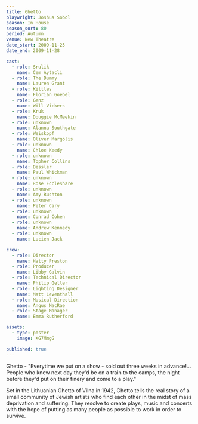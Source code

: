 ```yaml
---
title: Ghetto
playwright: Joshua Sobol
season: In House
season_sort: 80
period: Autumn
venue: New Theatre
date_start: 2009-11-25
date_end: 2009-11-28

cast:
  - role: Srulik
    name: Cem Aytacli
  - role: The Dummy
    name: Lauren Grant
  - role: Kittles
    name: Florian Goebel
  - role: Genz
    name: Will Vickers
  - role: Kruk
    name: Douggie McMeekin
  - role: unknown
    name: Alanna Southgate
  - role: Weiskopf
    name: Oliver Margolis
  - role: unknown
    name: Chloe Keedy
  - role: unknown
    name: Topher Collins
  - role: Dessler
    name: Paul Whickman
  - role: unknown
    name: Rose Eccleshare
  - role: unknown
    name: Amy Rushton
  - role: unknown
    name: Peter Cary
  - role: unknown
    name: Conrad Cohen
  - role: unknown
    name: Andrew Kennedy
  - role: unknown
    name: Lucien Jack

crew:
  - role: Director
    name: Hatty Preston
  - role: Producer
    name: Libby Galvin
  - role: Technical Director
    name: Philip Geller
  - role: Lighting Designer
    name: Matt Leventhall
  - role: Musical Direction
    name: Angus MacRae
  - role: Stage Manager
    name: Emma Rutherford

assets:
  - type: poster
    image: KG7MmgG

published: true
---
```


Ghetto - "Everytime we put on a show - sold out three weeks in advance!... People who knew next day they'd be on a train to the camps, the night before they'd put on their finery and come to a play."

Set in the Lithuanian Ghetto of Vilna in 1942, Ghetto tells the real story of a small community of Jewish artists who find each other in the midst of mass deprivation and suffering. They resolve to create plays, music and concerts with the hope of putting as many people as possible to work in order to survive.
